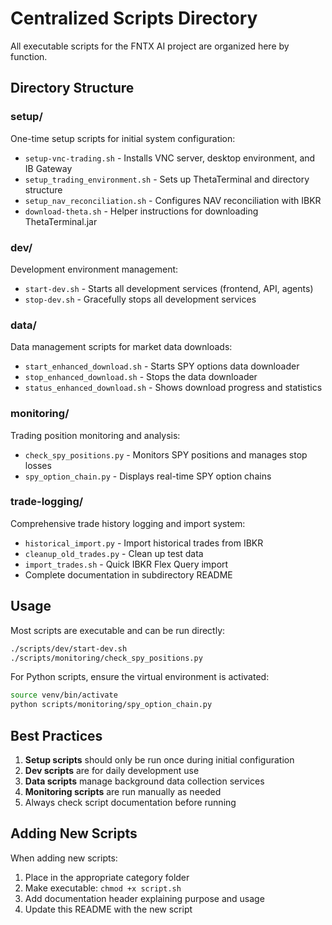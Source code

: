 # Centralized Scripts Directory

All executable scripts for the FNTX AI project are organized here by function.

## Directory Structure

### setup/
One-time setup scripts for initial system configuration:
- `setup-vnc-trading.sh` - Installs VNC server, desktop environment, and IB Gateway
- `setup_trading_environment.sh` - Sets up ThetaTerminal and directory structure
- `setup_nav_reconciliation.sh` - Configures NAV reconciliation with IBKR
- `download-theta.sh` - Helper instructions for downloading ThetaTerminal.jar

### dev/
Development environment management:
- `start-dev.sh` - Starts all development services (frontend, API, agents)
- `stop-dev.sh` - Gracefully stops all development services

### data/
Data management scripts for market data downloads:
- `start_enhanced_download.sh` - Starts SPY options data downloader
- `stop_enhanced_download.sh` - Stops the data downloader
- `status_enhanced_download.sh` - Shows download progress and statistics

### monitoring/
Trading position monitoring and analysis:
- `check_spy_positions.py` - Monitors SPY positions and manages stop losses
- `spy_option_chain.py` - Displays real-time SPY option chains

### trade-logging/
Comprehensive trade history logging and import system:
- `historical_import.py` - Import historical trades from IBKR
- `cleanup_old_trades.py` - Clean up test data
- `import_trades.sh` - Quick IBKR Flex Query import
- Complete documentation in subdirectory README

## Usage

Most scripts are executable and can be run directly:
```bash
./scripts/dev/start-dev.sh
./scripts/monitoring/check_spy_positions.py
```

For Python scripts, ensure the virtual environment is activated:
```bash
source venv/bin/activate
python scripts/monitoring/spy_option_chain.py
```

## Best Practices

1. **Setup scripts** should only be run once during initial configuration
2. **Dev scripts** are for daily development use
3. **Data scripts** manage background data collection services
4. **Monitoring scripts** are run manually as needed
5. Always check script documentation before running

## Adding New Scripts

When adding new scripts:
1. Place in the appropriate category folder
2. Make executable: `chmod +x script.sh`
3. Add documentation header explaining purpose and usage
4. Update this README with the new script